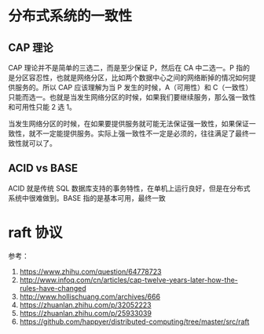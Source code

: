 # 分布式系统的一致性


<!--
ID: 77457861-5999-44d1-afcf-0728fb790c5d
Status: draft
Date: 2018-06-22T06:37:00
Modified: 2020-05-16T11:11:20
wp_id: 560
-->


## CAP 理论

CAP 理论并不是简单的三选二，而是至少保证 P，然后在 CA 中二选一。P 指的是分区容忍性，也就是网络分区，比如两个数据中心之间的网络断掉的情况如何提供服务的。所以 CAP 应该理解为当 P 发生的时候，A（可用性）和 C（一致性）只能而选一。也就是当发生网络分区的时候，如果我们要继续服务，那么强一致性和可用性只能 2 选 1。

当发生网络分区的时候，在如果要提供服务就可能无法保证强一致性，如果保证一致性，就不一定能提供服务。实际上强一致性不一定是必须的，往往满足了最终一致性就可以了。

## ACID vs BASE

ACID 就是传统 SQL 数据库支持的事务特性，在单机上运行良好，但是在分布式系统中很难做到。BASE 指的是基本可用，最终一致

# raft 协议

参考：

1. https://www.zhihu.com/question/64778723
2. http://www.infoq.com/cn/articles/cap-twelve-years-later-how-the-rules-have-changed
3. http://www.hollischuang.com/archives/666
4. https://zhuanlan.zhihu.com/p/32052223
5. https://zhuanlan.zhihu.com/p/25933039
6. https://github.com/happyer/distributed-computing/tree/master/src/raft